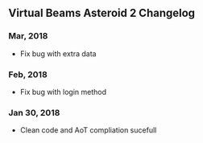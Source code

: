 ## Virtual Beams Asteroid 2 Changelog

<a name="Mar 08, 2018"></a>
### Mar, 2018
* Fix bug with extra data

<a name="Feb 13, 2018"></a>
### Feb, 2018
* Fix bug with login method


<a name="Jan 30, 2018"></a>
### Jan 30, 2018
* Clean code and AoT compliation sucefull
